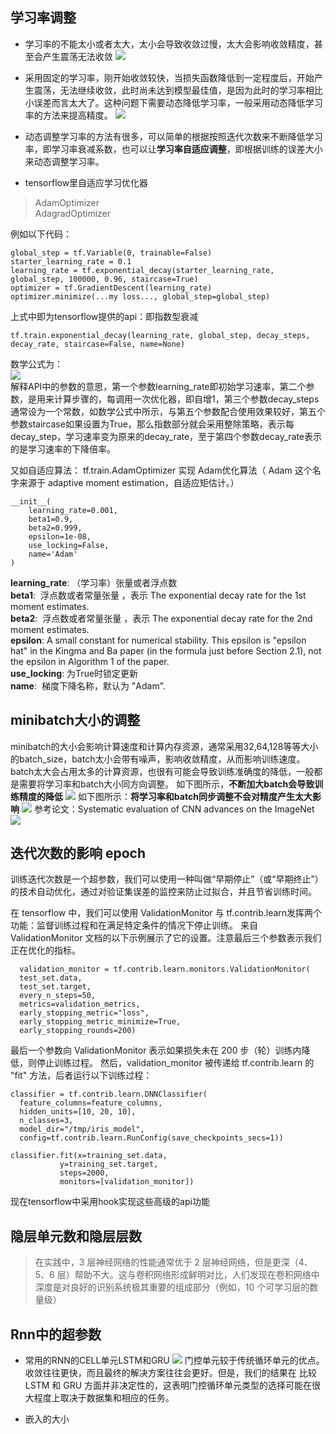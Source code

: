 ## 学习率调整
* 学习率的不能太小或者太大，太小会导致收敛过慢，太大会影响收敛精度，甚至会产生震荡无法收敛
![](assets/markdown-img-paste-2018112113592695.png)
* 采用固定的学习率，刚开始收敛较快，当损失函数降低到一定程度后，开始产生震荡，无法继续收敛，此时尚未达到模型最佳值，是因为此时的学习率相比小误差而言太大了。这种问题下需要动态降低学习率，一般采用动态降低学习率的方法来提高精度。
![](assets/markdown-img-paste-20181121140322145.png)

* 动态调整学习率的方法有很多，可以简单的根据按照迭代次数来不断降低学习率，即学习率衰减系数，也可以让**学习率自适应调整**，即根据训练的误差大小来动态调整学习率。
* tensorflow里自适应学习优化器
> AdamOptimizer  
> AdagradOptimizer   


例如以下代码：
```
global_step = tf.Variable(0, trainable=False)
starter_learning_rate = 0.1
learning_rate = tf.exponential_decay(starter_learning_rate, global_step, 100000, 0.96, staircase=True)
optimizer = tf.GradientDescent(learning_rate)
optimizer.minimize(...my loss..., global_step=global_step)

```
上式中即为tensorflow提供的api：即指数型衰减
```
tf.train.exponential_decay(learning_rate, global_step, decay_steps, decay_rate, staircase=False, name=None)
```
数学公式为：  
![](assets/markdown-img-paste-20181121141258730.png)  
解释API中的参数的意思，第一个参数learning_rate即初始学习速率，第二个参数，是用来计算步骤的，每调用一次优化器，即自增1，第三个参数decay_steps通常设为一个常数，如数学公式中所示，与第五个参数配合使用效果较好，第五个参数staircase如果设置为True，那么指数部分就会采用整除策略，表示每decay_step，学习速率变为原来的decay_rate，至于第四个参数decay_rate表示的是学习速率的下降倍率。


又如自适应算法：
tf.train.AdamOptimizer
       实现 Adam优化算法（  Adam 这个名字来源于 adaptive moment estimation，自适应矩估计。）
       
```
__init__(
    learning_rate=0.001,
    beta1=0.9,
    beta2=0.999,
    epsilon=1e-08,
    use_locking=False,
    name='Adam'
)
```
**learning_rate**: （学习率）张量或者浮点数  
**beta1**:  浮点数或者常量张量 ，表示 The exponential decay rate for the 1st moment estimates.  
**beta2**:  浮点数或者常量张量 ，表示 The exponential decay rate for the 2nd moment estimates.  
**epsilon**: A small constant for numerical stability. This epsilon is "epsilon hat" in the Kingma and Ba paper (in the formula just before Section 2.1), not the epsilon in Algorithm 1 of the paper.  
**use_locking**: 为True时锁定更新  
**name**:  梯度下降名称，默认为 "Adam".


## minibatch大小的调整
minibatch的大小会影响计算速度和计算内存资源，通常采用32,64,128等等大小的batch_size，batch太小会带有噪声，影响收敛精度，从而影响训练速度。batch太大会占用太多的计算资源，也很有可能会导致训练准确度的降低，一般都是需要将学习率和batch大小同方向调整。
如下图所示，**不断加大batch会导致训练精度的降低**
![](assets/markdown-img-paste-20181121143740373.png)
如下图所示：**将学习率和batch同步调整不会对精度产生太大影响** 
![](assets/markdown-img-paste-20181121143641166.png)
参考论文：Systematic evaluation of CNN advances on the ImageNet 
![](assets/markdown-img-paste-20181121145432848.png)




## 迭代次数的影响 epoch
训练迭代次数是一个超参数，我们可以使用一种叫做“早期停止”（或“早期终止”）的技术自动优化，通过对验证集误差的监控来防止过拟合，并且节省训练时间。

在 tensorflow 中，我们可以使用 ValidationMonitor 与 tf.contrib.learn发挥两个功能：监督训练过程和在满足特定条件的情况下停止训练。
来自 ValidationMonitor 文档的以下示例展示了它的设置。注意最后三个参数表示我们正在优化的指标。

```
  validation_monitor = tf.contrib.learn.monitors.ValidationMonitor(
  test_set.data,
  test_set.target,
  every_n_steps=50,
  metrics=validation_metrics,
  early_stopping_metric="loss",
  early_stopping_metric_minimize=True,
  early_stopping_rounds=200)
```
最后一个参数向 ValidationMonitor 表示如果损失未在 200 步（轮）训练内降低，则停止训练过程。
然后，validation_monitor 被传递给 tf.contrib.learn 的 "fit" 方法，后者运行以下训练过程：
```
classifier = tf.contrib.learn.DNNClassifier(
  feature_columns=feature_columns,
  hidden_units=[10, 20, 10],
  n_classes=3,
  model_dir="/tmp/iris_model",
  config=tf.contrib.learn.RunConfig(save_checkpoints_secs=1))

classifier.fit(x=training_set.data,
           y=training_set.target,
           steps=2000,
           monitors=[validation_monitor])

```
现在tensorflow中采用hook实现这些高级的api功能

## 隐层单元数和隐层层数
> 在实践中，3 层神经网络的性能通常优于 2 层神经网络，但是更深（4、5、6 层）帮助不大。这与卷积网络形成鲜明对比，人们发现在卷积网络中深度是对良好的识别系统极其重要的组成部分（例如，10 个可学习层的数量级）


## Rnn中的超参数
* 常用的RNN的CELL单元LSTM和GRU
![](assets/markdown-img-paste-20181121161152590.png)
门控单元较于传统循环单元的优点。收敛往往更快，而且最终的解决方案往往会更好。但是，我们的结果在 比较 LSTM 和 GRU 方面并非决定性的，这表明门控循环单元类型的选择可能在很大程度上取决于数据集和相应的任务。

* 嵌入的大小